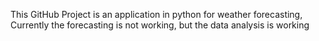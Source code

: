 This GitHub Project is an application in python for weather forecasting,
Currently the forecasting is not working, but the data analysis is working